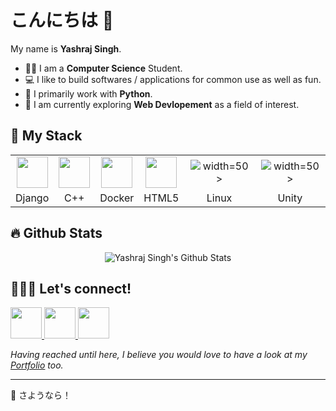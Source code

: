 # こんにちは 👋

My name is **Yashraj Singh**.
- 👨‍🎓 I am a **Computer Science** Student.
- 💻 I like to build softwares / applications for common use as well as fun.
- 🧰 I primarily work with **Python**.
- 🤖 I am currently exploring **Web Devlopement** as a field of interest.

## 🧰 My Stack

<table>
  <tr>
    <td align="center"><img src="https://cdn.jsdelivr.net/gh/devicons/devicon/icons/django/django-plain.svg" width=50 ></td>
    <td align="center"><img src="https://cdn.jsdelivr.net/gh/devicons/devicon/icons/cplusplus/cplusplus-original.svg" width=50 ></td>
    <td align="center"><img src="https://cdn.jsdelivr.net/gh/devicons/devicon/icons/docker/docker-original-wordmark.svg" width=50 ></td>
    <td align="center"><img src="https://cdn.jsdelivr.net/gh/devicons/devicon/icons/html5/html5-original-wordmark.svg" width=50 ></td>
    <td align="center"><img src="https://cdn.jsdelivr.net/gh/devicons/devicon/icons/linux/linux-original.svg" /> width=50 ></td>
    <td align="center"><img src="https://cdn.jsdelivr.net/gh/devicons/devicon/icons/unity/unity-original-wordmark.svg"/> width=50 ></td>
          
  </tr>
  <tr>
    <td align="center">Django</td>
    <td align="center">C++</td>
    <td align="center">Docker</td>
    <td align="center">HTML5</td>
    <td align="center">Linux</td>
    <td align="center">Unity</td>
  </tr>
 </table>
 
## 🔥 Github Stats
<p align="center">
  <img src="https://github-readme-stats.vercel.app/api?username=miikkuu&include_all_commits=true&count_private=true&show_icons=true&line_height=20&title_color=daa520&icon_color=daa520&text_color=303030&bg_color=0,0,0" alt="Yashraj Singh's Github Stats">
</p>

## 🧑‍🤝‍🧑 Let's connect!

<a href="https://www.linkedin.com/in/yashraj-singh-b26b4b1a4/">
  <img width=50 src="https://cdn.jsdelivr.net/gh/devicons/devicon/icons/linkedin/linkedin-original.svg" />
</a>
<a href="https://www.instagram.com/yash.raj________/">
  <img width=50 src="https://camo.githubusercontent.com/c9dacf0f25a1489fdbc6c0d2b41cda58b77fa210a13a886d6f99e027adfbd358/68747470733a2f2f6564656e742e6769746875622e696f2f537570657254696e7949636f6e732f696d616765732f7376672f696e7374616772616d2e737667" />
</a>

<a href="mailto:itsmeyashraj.official@gmail.com">
  <img width=50 src="https://camo.githubusercontent.com/0f3aa1f457bb92fbd2411761262ce1fb0f766ed74a4f4289bfc4a0b6024335d6/68747470733a2f2f6564656e742e6769746875622e696f2f537570657254696e7949636f6e732f696d616765732f7376672f656d61696c2e737667" />
</a>

*Having reached until here, I believe you would love to have a look at my [Portfolio](https://divyanshf.herokuapp.com) too.*

<hr/>

👋 さようなら！
<!-- <a href="https://divyanshf.herokuapp.com">
  <img style="border-radius:50%;" width=50 src="https://raw.githubusercontent.com/DivyanshFalodiya/profile/master/public/images/logo.jpg" />
</a> -->
